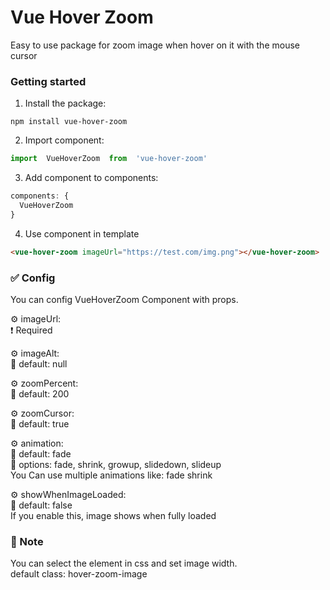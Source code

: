 # Vue Hover Zoom

  
Easy to use package for zoom image when hover on it with the mouse cursor

### Getting started  

1. Install the package:
```shell
npm install vue-hover-zoom
```

2. Import component:
```javascript
import  VueHoverZoom  from  'vue-hover-zoom'
```
3. Add component to components:
```javascript
components: {  
  VueHoverZoom  
}
```

4. Use component in template
```html
<vue-hover-zoom imageUrl="https://test.com/img.png"></vue-hover-zoom>
```

  

### ✅ Config

You can config VueHoverZoom Component with props.

⚙ imageUrl:  
❗ Required  

⚙ imageAlt:  
🔹 default: null   

⚙ zoomPercent:  
🔹 default: 200   

⚙ zoomCursor:  
🔹 default: true   

⚙ animation:  
🔹 default: fade  
🔸 options: fade, shrink, growup, slidedown, slideup  
You Can use multiple animations like: fade shrink  

⚙ showWhenImageLoaded:  
🔹 default: false  
If you enable this, image shows when fully loaded 


### 📌 Note  
You can select the element in css and set image width.  
default class: hover-zoom-image